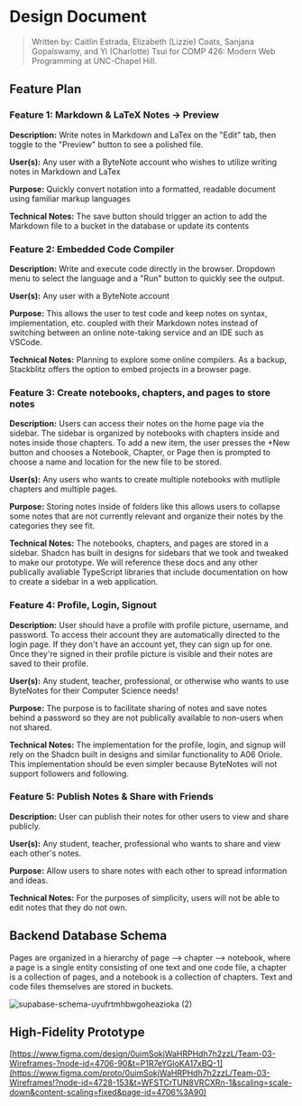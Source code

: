 # Design Document

> Written by: Caitlin Estrada, Elizabeth (Lizzie) Coats, Sanjana Gopalswamy, and Yi (Charlotte) Tsui for COMP 426: Modern Web Programming at UNC-Chapel Hill.

## Feature Plan

### Feature 1: Markdown & LaTeX Notes -> Preview

**Description:** Write notes in Markdown and LaTex on the "Edit" tab, then toggle to the "Preview" button to see a polished file. 

**User(s):** Any user with a ByteNote account who wishes to utilize writing notes in Markdown and LaTex

**Purpose:** Quickly convert notation into a formatted, readable document using familiar markup languages

**Technical Notes:** The save button should trigger an action to add the Markdown file to a bucket in the database or update its contents

### Feature 2: Embedded Code Compiler

**Description:** Write and execute code directly in the browser. Dropdown menu to select the language and a "Run" button to quickly see the output.

**User(s):** Any user with a ByteNote account
 
**Purpose:** This allows the user to test code and keep notes on syntax, implementation, etc. coupled with their Markdown notes instead of switching between an online note-taking service and an IDE such as VSCode.

**Technical Notes:** Planning to explore some online compilers. As a backup, Stackblitz offers the option to embed projects in a browser page.

### Feature 3: Create notebooks, chapters, and pages to store notes

**Description:** Users can access their notes on the home page via the sidebar. The sidebar is organized by notebooks with chapters inside and notes inside those chapters. To add a new item, the user presses the +New button and chooses a Notebook, Chapter, or Page then is prompted to choose a name and location for the new file to be stored.

**User(s):** Any users who wants to create multiple notebooks with mutliple chapters and multiple pages.

**Purpose:** Storing notes inside of folders like this allows users to collapse some notes that are not currently relevant and organize their notes by the categories they see fit. 

**Technical Notes:** The notebooks, chapters, and pages are stored in a sidebar. Shadcn has built in designs for sidebars that we took and tweaked to make our prototype. We will reference these docs and any other publically avaliable TypeScript libraries that include documentation on how to create a sidebar in a web application. 

### Feature 4: Profile, Login, Signout

**Description:** User should have a profile with profile picture, username, and password. To access their account they are automatically directed to the login page. If they don't have an account yet, they can sign up for one. Once they're signed in their profile picture is visible and their notes are saved to their profile.

**User(s):** Any student, teacher, professional, or otherwise who wants to use ByteNotes for their Computer Science needs!

**Purpose:** The purpose is to facilitate sharing of notes and save notes behind a password so they are not publically available to non-users when not shared.

**Technical Notes:** The implementation for the profile, login, and signup will rely on the Shadcn built in designs and similar functionality to A06 Oriole. This implementation should be even simpler because ByteNotes will not support followers and following.

### Feature 5: Publish Notes & Share with Friends 

**Description:** User can publish their notes for other users to view and share publicly.

**User(s):** Any student, teacher, professional who wants to share and view each other's notes.

**Purpose:** Allow users to share notes with each other to spread information and ideas. 

**Technical Notes:** For the purposes of simplicity, users will not be able to edit notes that they do not own.

## Backend Database Schema

Pages are organized in a hierarchy of page —> chapter —> notebook, where a page is a single entity consisting of one text and one code file, a chapter is a collection of pages, and a notebook is a collection of chapters. Text and code files themselves are stored in buckets.

![supabase-schema-uyufrtmhbwgoheazioka (2)](https://github.com/user-attachments/assets/13e6f8ae-6573-491c-b59c-02816af351d2)


## High-Fidelity Prototype

[https://www.figma.com/design/0uimSokjWaHRPHdh7h2zzL/Team-03-Wireframes-?node-id=4706-90&t=P1R7eYGloKA17xBQ-1](https://www.figma.com/proto/0uimSokjWaHRPHdh7h2zzL/Team-03-Wireframes!?node-id=4728-153&t=WFSTCrTUN8VRCXRn-1&scaling=scale-down&content-scaling=fixed&page-id=4706%3A90)

